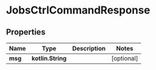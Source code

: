 
# JobsCtrlCommandResponse

## Properties
| Name | Type | Description | Notes |
| ------------ | ------------- | ------------- | ------------- |
| **msg** | **kotlin.String** |  |  [optional] |
